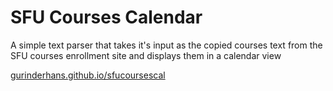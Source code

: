 SFU Courses Calendar
============

A simple text parser that takes it's input as the copied courses text from the SFU
courses enrollment site and displays them in a calendar view

[gurinderhans.github.io/sfucoursescal](http://gurinderhans.github.io/sfucoursescal)
